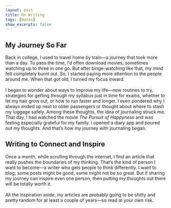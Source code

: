 ```yaml
---
layout: post
title: On Writing
tags: [Notes]
show_excerpts: false
---
```


## My Journey So Far
Back in college, I used to travel home by train—a journey that took more than a day. To pass the time, I’d often download movies, sometimes watching up to three in one go. But after binge-watching like that, my mind felt completely burnt out. So, I started paying more attention to the people around me. When that got old, I turned my focus inward.
<br><br>
I began to wonder about ways to improve my life—new routines to try, strategies for getting through my syllabus just in time for exams, whether to let my hair grow out, or how to run faster and longer. I even pondered why I always ended up next to older passengers or thought about where to stash my luggage safely. Among these thoughts, the idea of journaling struck me. That day, I had watched the movie *The Pursuit of Happyness* and was feeling especially grateful for my family. I opened a diary app and poured out my thoughts. And that’s how my journey with journaling began.

## Writing to Connect and Inspire
Once a month, while scrolling through the internet, I find an article that really pushes the boundaries of my thinking. That’s the kind of person I want to become—a writer who gets people to think differently. I want to blog; some posts might be good, some might not be so great. But if sharing my journey can inspire even one person, then putting my thoughts out there will be totally worth it. 
<br><br>
All the inspiration aside, my articles are probably going to be shitty and pretty random for at least a couple of years—so read at your own risk.